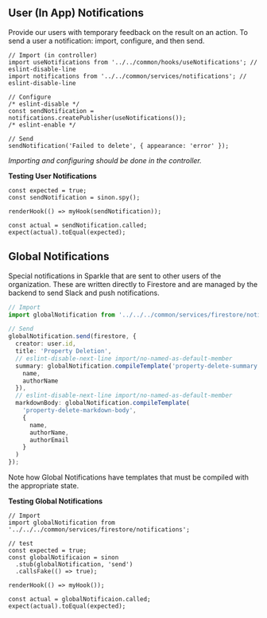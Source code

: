 ## User (In App) Notifications
Provide our users with temporary feedback on the result on an action.  To send a user a notification: import, configure, and then send.

```tsx
// Import (in controller)
import useNotifications from '../../common/hooks/useNotifications'; // eslint-disable-line
import notifications from '../../common/services/notifications'; // eslint-disable-line

// Configure
/* eslint-disable */
const sendNotification = notifications.createPublisher(useNotifications());
/* eslint-enable */

// Send
sendNotification('Failed to delete', { appearance: 'error' });
```

_Importing and configuring should be done in the controller._

**Testing User Notifications**
```tsx
const expected = true;
const sendNotification = sinon.spy();

renderHook(() => myHook(sendNotification));

const actual = sendNotification.called;
expect(actual).toEqual(expected);
```


## Global Notifications
Special notifications in Sparkle that are sent to other users of the organization.  These are written directly to Firestore and are managed by the backend to send Slack and push notifications.

```ts
// Import
import globalNotification from '../../../common/services/firestore/notifications';

// Send
globalNotification.send(firestore, {
  creator: user.id,
  title: 'Property Deletion',
  // eslint-disable-next-line import/no-named-as-default-member
  summary: globalNotification.compileTemplate('property-delete-summary', {
    name,
    authorName
  }),
  // eslint-disable-next-line import/no-named-as-default-member
  markdownBody: globalNotification.compileTemplate(
    'property-delete-markdown-body',
    {
      name,
      authorName,
      authorEmail
    }
  )
});
```

Note how Global Notifications have templates that must be compiled with the appropriate state.

**Testing Global Notifications**
```tsx
// Import
import globalNotification from '../../../common/services/firestore/notifications';

// test
const expected = true;
const globalNotificaion = sinon
  .stub(globalNotification, 'send')
  .callsFake(() => true);
  
renderHook(() => myHook());
  
const actual = globalNotificaion.called;
expect(actual).toEqual(expected);
```
